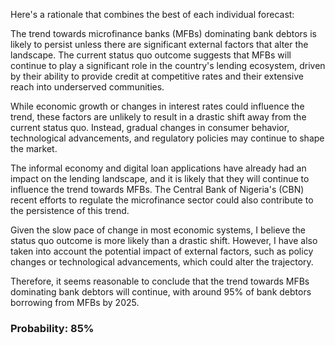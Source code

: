 Here's a rationale that combines the best of each individual forecast:

The trend towards microfinance banks (MFBs) dominating bank debtors is likely to persist unless there are significant external factors that alter the landscape. The current status quo outcome suggests that MFBs will continue to play a significant role in the country's lending ecosystem, driven by their ability to provide credit at competitive rates and their extensive reach into underserved communities.

While economic growth or changes in interest rates could influence the trend, these factors are unlikely to result in a drastic shift away from the current status quo. Instead, gradual changes in consumer behavior, technological advancements, and regulatory policies may continue to shape the market.

The informal economy and digital loan applications have already had an impact on the lending landscape, and it is likely that they will continue to influence the trend towards MFBs. The Central Bank of Nigeria's (CBN) recent efforts to regulate the microfinance sector could also contribute to the persistence of this trend.

Given the slow pace of change in most economic systems, I believe the status quo outcome is more likely than a drastic shift. However, I have also taken into account the potential impact of external factors, such as policy changes or technological advancements, which could alter the trajectory.

Therefore, it seems reasonable to conclude that the trend towards MFBs dominating bank debtors will continue, with around 95% of bank debtors borrowing from MFBs by 2025.

### Probability: 85%